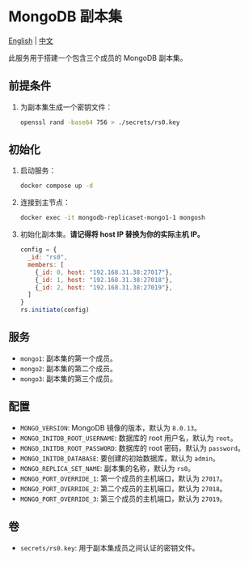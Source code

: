 # MongoDB 副本集

[English](./README.md) | [中文](./README.zh.md)

此服务用于搭建一个包含三个成员的 MongoDB 副本集。

## 前提条件

1. 为副本集生成一个密钥文件：

   ```bash
   openssl rand -base64 756 > ./secrets/rs0.key
   ```

## 初始化

1. 启动服务：

   ```bash
   docker compose up -d
   ```

2. 连接到主节点：

   ```bash
   docker exec -it mongodb-replicaset-mongo1-1 mongosh
   ```

3. 初始化副本集。**请记得将 host IP 替换为你的实际主机 IP。**

   ```js
   config = {
     _id: "rs0",
     members: [
       {_id: 0, host: "192.168.31.38:27017"},
       {_id: 1, host: "192.168.31.38:27018"},
       {_id: 2, host: "192.168.31.38:27019"},
     ]
   }
   rs.initiate(config)
   ```

## 服务

- `mongo1`: 副本集的第一个成员。
- `mongo2`: 副本集的第二个成员。
- `mongo3`: 副本集的第三个成员。

## 配置

- `MONGO_VERSION`: MongoDB 镜像的版本，默认为 `8.0.13`。
- `MONGO_INITDB_ROOT_USERNAME`: 数据库的 root 用户名，默认为 `root`。
- `MONGO_INITDB_ROOT_PASSWORD`: 数据库的 root 密码，默认为 `password`。
- `MONGO_INITDB_DATABASE`: 要创建的初始数据库，默认为 `admin`。
- `MONGO_REPLICA_SET_NAME`: 副本集的名称，默认为 `rs0`。
- `MONGO_PORT_OVERRIDE_1`: 第一个成员的主机端口，默认为 `27017`。
- `MONGO_PORT_OVERRIDE_2`: 第二个成员的主机端口，默认为 `27018`。
- `MONGO_PORT_OVERRIDE_3`: 第三个成员的主机端口，默认为 `27019`。

## 卷

- `secrets/rs0.key`: 用于副本集成员之间认证的密钥文件。
